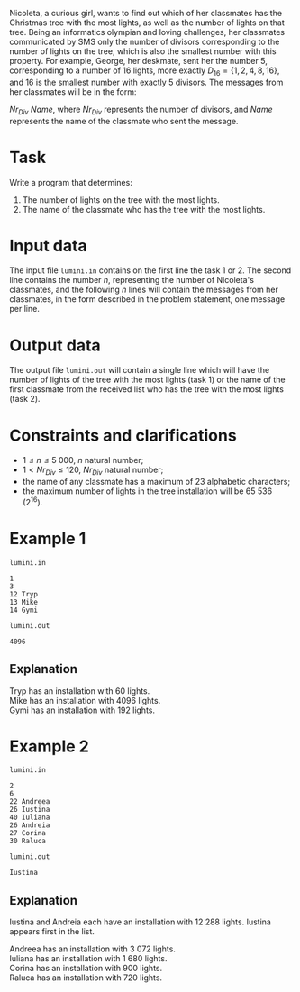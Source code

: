 Nicoleta, a curious girl, wants to find out which of her classmates has the Christmas tree with the most lights, as well as the number of lights on that tree. Being an informatics olympian and loving challenges, her classmates communicated by SMS only the number of divisors corresponding to the number of lights on the tree, which is also the smallest number with this property. For example, George, her deskmate, sent her the number $5$, corresponding to a number of $16$ lights, more exactly $D_{16} = \{1, 2, 4, 8, 16 \}$, and $16$ is the smallest number with exactly $5$ divisors. The messages from her classmates will be in the form:

$Nr_{Div} \ Name$, where $Nr_{Div}$ represents the number of divisors, and $Name$ represents the name of the classmate who sent the message.

# Task

Write a program that determines:
1) The number of lights on the tree with the most lights.
2) The name of the classmate who has the tree with the most lights.

# Input data

The input file `lumini.in` contains on the first line the task $1$ or $2$. The second line contains the number $n$, representing the number of Nicoleta's classmates, and the following $n$ lines will contain the messages from her classmates, in the form described in the problem statement, one message per line.

# Output data

The output file `lumini.out` will contain a single line which will have the number of lights of the tree with the most lights (task $1$) or the name of the first classmate from the received list who has the tree with the most lights (task $2$).

# Constraints and clarifications

* $1 \leq n \leq 5 \ 000$, $n$ natural number;
* $1 < Nr_{Div} \leq 120$, $Nr_{Div}$ natural number;  
* the name of any classmate has a maximum of $23$ alphabetic characters;
* the maximum number of lights in the tree installation will be $65 \ 536$ ($2^{16}$).

# Example 1

`lumini.in`
```
1
3
12 Tryp
13 Mike
14 Gymi
```

`lumini.out`
```
4096
```

## Explanation

Tryp has an installation with $60$ lights.  
Mike has an installation with $4096$ lights.  
Gymi has an installation with $192$ lights.

# Example 2

`lumini.in`
```
2
6
22 Andreea
26 Iustina
40 Iuliana
26 Andreia
27 Corina
30 Raluca
```

`lumini.out`
```
Iustina
```

## Explanation

Iustina and Andreia each have an installation with $12 \ 288$ lights. Iustina appears first in the list.

Andreea has an installation with $3 \ 072$ lights.  
Iuliana has an installation with $1 \ 680$ lights.  
Corina has an installation with $900$ lights.  
Raluca has an installation with $720$ lights.